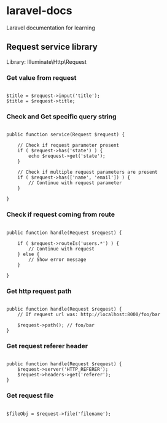 # laravel-docs
Laravel documentation for learning  
  
  
## Request service library  

Library: Illuminate\Http\Request


### Get value from request  

```

$title = $request->input('title');
$title = $request->title;

```


### Check and Get specific query string  
  
```

public function service(Request $request) {

    // Check if request parameter present
    if ( $request->has('state') ) {
        echo $request->get('state');
    }
    
    // Check if multiple request parameters are present
    if ( $request->has(['name', 'email']) ) {
        // Continue with request parameter
    }
    
}

```  
  
  
### Check if request coming from route  
  
```

public function handle(Request $request) {

    if ( $request->routeIs('users.*') ) {
        // Continue with request
    } else {
        // Show error message
    }

}

```  


### Get http request path  

```

public function handle(Request $request) {
    // If request url was: http://localhost:8000/foo/bar
    
    $request->path(); // foo/bar
}

```  


### Get request referer header  

```

public function handle(Request $request) {
    $request->server('HTTP_REFERER');
    $request->headers->get('referer');
}

```  

### Get request file  

```

$fileObj = $request->file('filename');

```
